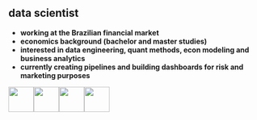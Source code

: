 
## data scientist
- **working at the Brazilian financial market**
- **economics background (bachelor and master studies)**
- **interested in data engineering, quant methods, econ modeling and business analytics**
- **currently creating pipelines and building dashboards for risk and marketing purposes**


<img src="https://cdn.jsdelivr.net/gh/devicons/devicon/icons/python/python-original.svg" height=50 /><img src="https://cdn.jsdelivr.net/gh/devicons/devicon/icons/rstudio/rstudio-original.svg" height=50 /><img src="https://cdn.jsdelivr.net/gh/devicons/devicon/icons/microsoftsqlserver/microsoftsqlserver-plain.svg" height=50 /><img src="https://cdn.jsdelivr.net/gh/devicons/devicon/icons/azure/azure-original.svg" height=50 />

